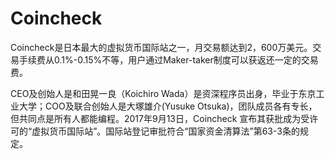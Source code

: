 # Coincheck

Coincheck是日本最大的虚拟货币国际站之一，月交易额达到2，600万美元。交易手续费从0.1%-0.15%不等，用户通过Maker-taker制度可以获返还一定的交易费。

CEO及创始人是和田晃一良（Koichiro Wada）是资深程序员出身，毕业于东京工业大学；COO及联合创始人是大塚雄介(Yusuke Otsuka)，团队成员各有专长，但共同点是所有人都能编程。2017年9月13日，Coincheck 宣布其获批成为受许可的“虚拟货币国际站”。国际站登记审批符合“国家资金清算法”第63-3条的规定。
